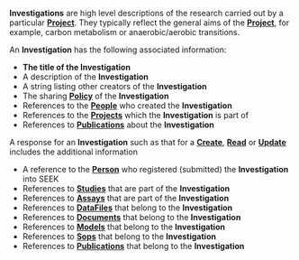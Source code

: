 <a name="investigations"></a>**Investigations** are high level descriptions of the research carried out by a particular <a href="#projects">**Project**</a>. They typically reflect the general aims of the <a href="#projects">**Project**</a>, for example, carbon metabolism or anaerobic/aerobic transitions.

An **Investigation** has the following associated information:

* **The title of the Investigation**
* A description of the **Investigation**
* A string listing other creators of the **Investigation**
* The sharing <a href="#Policy">**Policy**</a> of the **Investigation**
* References to the <a href="#people">**People**</a> who created the **Investigation**
* References to the <a href="#projects">**Projects**</a> which the **Investigation** is part of
* References to <a href="#publications">**Publications**</a> about the **Investigation**

A response for an **Investigation** such as that for a <a href="#create">**Create**</a>, <a href="#read">**Read**</a> or <a href="#update">**Update**</a> includes the additional information

* A reference to the <a href="#people">**Person**</a> who registered (submitted) the **Investigation** into SEEK
* References to <a href="#studies">**Studies**</a> that are part of the **Investigation**
* References to <a href="#assays">**Assays**</a> that are part of the **Investigation**
* References to <a href="#dataFiles">**DataFiles**</a> that belong to the **Investigation**
* References to <a href="#documents">**Documents**</a> that belong to the **Investigation**
* References to <a href="#models">**Models**</a> that belong to the **Investigation**
* References to <a href="#sops">**Sops**</a> that belong to the **Investigation**
* References to <a href="#publications">**Publications**</a> that belong to the **Investigation**


